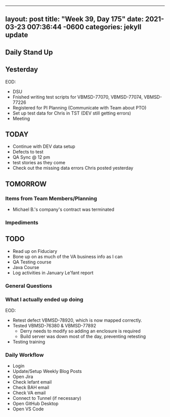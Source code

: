 
---
layout: post
title:  "Week 39, Day 175"
date:   2021-03-23 007:36:44 -0600
categories: jekyll update
---

## Daily Stand Up
## Yesterday
EOD:
* DSU
* Fnished writing test scripts for VBMSD-77070, VBMSD-77074, VBMSD-77226
* Registered for PI Planning (Communicate with Team about PTO)
* Set up test data for Chris in TST (DEV still getting errors)
* Meeting

## TODAY
* Continue with DEV data setup
* Defects to test
* QA Sync @ 12 pm
* test stories as they come
* Check out the missing data errors Chris posted yesterday

## TOMORROW

### Items from Team Members/Planning
* Michael B.'s company's contract was terminated
### Impediments

## TODO
* Read up on Fiduciary
* Bone up on as much of the VA business info as I can
* QA Testing course
* Java Course
* Log activities in January Le'fant report

### General Questions  

### What I actually ended up doing
EOD:
* Retest defect VBMSD-78920, which is now mapped correctly.
* Tested VBMSD-76380 & VBMSD-77892
  * Derry needs to modify so adding an enclosure is required
  * Build server was down most of the day, preventing retesting
* Testing training



### Daily Workflow
* Login
* Update/Setup Weekly Blog Posts
* Open Jira
* Check lefant email
* Check BAH email
* Check VA email
* Connect to Tunnel (if necessary)
* Open GitHub Desktop
* Open VS Code
